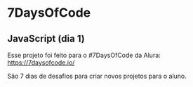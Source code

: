 # 7DaysOfCode
## JavaScript (dia 1)

Esse projeto foi feito para o #7DaysOfCode da Alura: https://7daysofcode.io/

São 7 dias de desafios para criar novos projetos para o aluno.
